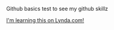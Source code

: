 Github basics
test to see my github skillz

[I'm learning this on Lynda.com!](https://www.lynda.com)
